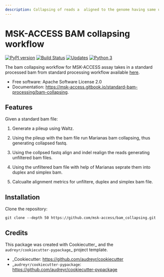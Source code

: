 ```yaml
---
description: Collapsing of reads a  aligned to the genome having same unique molecular identifier.
---
```


# MSK-ACCESS BAM collapsing workflow

[![PyPI version](https://badge.fury.io/py/bam-collapsing.svg)](https://badge.fury.io/py/bam-collapsing)
[![Build Status](https://travis-ci.org/msk-access/bam_collapsing.svg?branch=master)](https://travis-ci.org/msk-access/bam_collapsing)
[![Updates](https://pyup.io/repos/github/msk-access/bam_collapsing/shield.svg)](https://pyup.io/repos/github/msk-access/bam_collapsing/)
[![Python 3](https://pyup.io/repos/github/msk-access/bam_collapsing/python-3-shield.svg)](https://pyup.io/repos/github/msk-access/bam_collapsing/)

The bam collapsing workflow for MSK-ACCESS assay takes in a standard processed bam from standard processing workflow available [here](https://github.com/msk-access/standard_bam_processing). 

- Free software: Apache Software License 2.0
- Documentation: https://msk-access.gitbook.io/standard-bam-processing/bam-collapsing.

## Features

Given a standard bam file: 

1. Generate a pileup using Waltz.

2. Using the pileup with the bam file run Marianas bam collapsing, thus generating collapsed fastq.
   
3. Using the collpsed fastq align and indel realign the reads generating unfiltered bam files.

4. Using the unfiltered bam file with help of Marianas seprate them into duplex and simplex bam.
   
5. Calcualte alignment metrics for unfiltere, duplex and simplex bam file.

## Installation

Clone the repository:

```
git clone --depth 50 https://github.com/msk-access/bam_collapsing.git
```

## Credits

This package was created with Cookiecutter_ and the `audreyr/cookiecutter-pypackage`_ project template.

- _Cookiecutter: https://github.com/audreyr/cookiecutter
- _`audreyr/cookiecutter-pypackage`: https://github.com/audreyr/cookiecutter-pypackage
